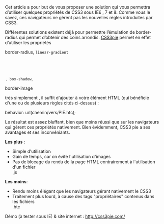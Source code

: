 
Cet article a pour but de vous proposer une solution qui vous permettra d&#8217;utiliser quelques propriétés de CSS3 sous IE6 , 7 et 8. Comme vous le savez, ces navigateurs ne gèrent pas les nouvelles règles introduites par CSS3.

Différentes solutions existent déjà pour permettre l&#8217;émulation de border-radius qui permet d&#8217;obtenir des coins arrondis. <a href="http://css3pie.com/" target="_blank">CSS3pie</a> permet en effet d&#8217;utiliser les propriétés 

<div class="codecolorer-container text vibrant" style="overflow:auto;white-space:nowrap;width:100%;">
  <div class="text codecolorer">
    border-radius, <code>linear-gradient
  </div>
</div>

, box-shadow</code>,

<div class="codecolorer-container text vibrant" style="overflow:auto;white-space:nowrap;width:100%;">
  <div class="text codecolorer">
    border-image
  </div>
</div>

très simplement , il suffit d'ajouter à votre élément HTML (qui bénéficie d'une ou de plusieurs règles cités ci-dessus) :

<div class="codecolorer-container text vibrant" style="overflow:auto;white-space:nowrap;width:100%;">
  <div class="text codecolorer">
    behavior: url(chemin/vers/PIE.htc);
  </div>
</div>

Le résultat est assez bluffant, bien que moins réussi que sur les navigateurs qui gèrent ces propriétés nativement. Bien évidemment, CSS3 pie a ses avantages et ses inconvéniants.

**Les plus** :

*   Simple d'utilisation
*   Gain de temps, car on évite l'utilisation d'images
*   Pas de blocage du rendu de la page HTML contrairement à l'utilisation d'un fichier <div class="codecolorer-container text vibrant" style="overflow:auto;white-space:nowrap;width:100%;">
      <div class="text codecolorer">
        .js
      </div>
    </div>

**Les moins**:

*   Rendu moins élégant que les navigateurs gérant nativement le CSS3
*   Traitement plus lourd, à cause des tags "propriétaires" contenus dans les fichiers <div class="codecolorer-container text vibrant" style="overflow:auto;white-space:nowrap;width:100%;">
      <div class="text codecolorer">
        .htc
      </div>
    </div>

Démo (à tester sous IE) & site internet : <a href="http://css3pie.com/" target="_blank">http://css3pie.com/</a>